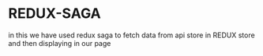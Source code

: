 # REDUX-SAGA

in this we have used redux saga to fetch data from api store in REDUX store 
and then displaying in our page